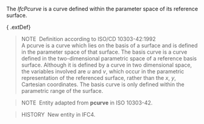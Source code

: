The _IfcPcurve_ is a curve defined within the parameter space of its reference surface.

{ .extDef}
> NOTE&nbsp; Definition according to ISO/CD 10303-42:1992  
> A pcurve is a curve which lies on the basis of a surface and is defined in the parameter space of that surface. The basis curve is a curve defined in the two-dimensional parametric space of a reference basis surface. Although it is defined by a curve in two dimensional space, the variables involved are _u_ and _v_, which occur in the parametric representation of the referenced surface, rather than the _x_, _y_, Cartesian coordinates. The basis curve is only defined within the parametric range of the surface.

> NOTE&nbsp; Entity adapted from **pcurve** in ISO 10303-42.

> HISTORY&nbsp; New entity in IFC4.
